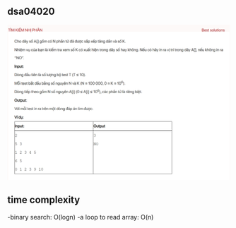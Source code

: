 ## dsa04020
![Alt text](image.png)
## time complexity
-binary search: O(logn)
-a loop to read array: O(n)
